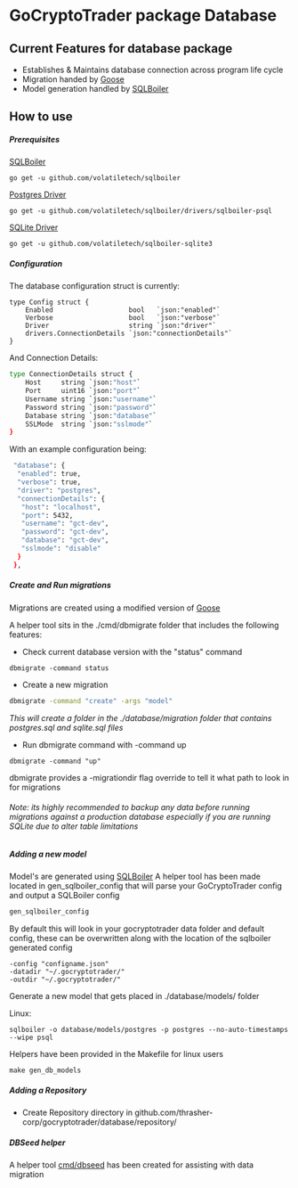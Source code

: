 # GoCryptoTrader package Database

## Current Features for database package

+ Establishes & Maintains database connection across program life cycle
+ Migration handed by [Goose](https://github.com/thrasher-corp/goose)
+ Model generation handled by [SQLBoiler](https://github.com/volatiletech/sqlboiler)

## How to use

##### Prerequisites

[SQLBoiler](https://github.com/volatiletech/sqlboiler)
```shell script
go get -u github.com/volatiletech/sqlboiler
```

[Postgres Driver](https://github.com/volatiletech/sqlboiler/drivers/sqlboiler-psql)
```shell script
go get -u github.com/volatiletech/sqlboiler/drivers/sqlboiler-psql
```

[SQLite Driver](https://github.com/volatiletech/sqlboiler-sqlite3)
```shell script
go get -u github.com/volatiletech/sqlboiler-sqlite3
```

##### Configuration

The database configuration struct is currently:
```shell script
type Config struct {
	Enabled                   bool   `json:"enabled"`
	Verbose                   bool   `json:"verbose"`
	Driver                    string `json:"driver"`
	drivers.ConnectionDetails `json:"connectionDetails"`
}
```
And Connection Details:
```sh
type ConnectionDetails struct {
	Host     string `json:"host"`
	Port     uint16 `json:"port"`
	Username string `json:"username"`
	Password string `json:"password"`
	Database string `json:"database"`
	SSLMode  string `json:"sslmode"`
}
```

With an example configuration being:

```sh
 "database": {
  "enabled": true,
  "verbose": true,
  "driver": "postgres",
  "connectionDetails": {
   "host": "localhost",
   "port": 5432,
   "username": "gct-dev",
   "password": "gct-dev",
   "database": "gct-dev",
   "sslmode": "disable"
  }
 },
```

##### Create and Run migrations
 Migrations are created using a modified version of [Goose](https://github.com/thrasher-corp/goose)

 A helper tool sits in the ./cmd/dbmigrate folder that includes the following features:

+ Check current database version with the "status" command
```shell script
dbmigrate -command status
```

+ Create a new migration
```sh
dbmigrate -command "create" -args "model"
```
_This will create a folder in the ./database/migration folder that contains postgres.sql and sqlite.sql files_
 + Run dbmigrate command with -command up
```shell script
dbmigrate -command "up"
```

dbmigrate provides a -migrationdir flag override to tell it what path to look in for migrations

###### Note: its highly recommended to backup any data before running migrations against a production database especially if you are running SQLite due to alter table limitations


##### Adding a new model
Model's are generated using [SQLBoiler](https://github.com/volatiletech/sqlboiler)
A helper tool has been made located in gen_sqlboiler_config that will parse your GoCryptoTrader config and output a SQLBoiler config

```sh
gen_sqlboiler_config
```

By default this will look in your gocryptotrader data folder and default config, these can be overwritten
along with the location of the sqlboiler generated config

```shell script
-config "configname.json"
-datadir "~/.gocryptotrader/"
-outdir "~/.gocryptotrader/"
```

Generate a new model that gets placed in ./database/models/<databasetype> folder

Linux:
```shell script
sqlboiler -o database/models/postgres -p postgres --no-auto-timestamps --wipe psql
```

Helpers have been provided in the Makefile for linux users
```
make gen_db_models
```

##### Adding a Repository
+ Create Repository directory in github.com/thrasher-corp/gocryptotrader/database/repository/


##### DBSeed helper
A helper tool [cmd/dbseed](../cmd/dbseed/README.md) has been created for assisting with data migration

